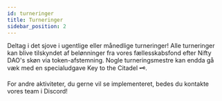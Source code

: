 ```yaml
---
id: turneringer
title: Turneringer
sidebar_position: 2
---
```


Deltag i det sjove i ugentlige eller månedlige turneringer! Alle turneringer kan blive tilskyndet af belønninger fra vores fællesskabsfond efter Nifty DAO's skøn via token-afstemning. Nogle turneringsmestre kan endda gå væk med en specialudgave Key to the Citadel 🗝️.

For andre aktiviteter, du gerne vil se implementeret, bedes du kontakte vores team i Discord!
